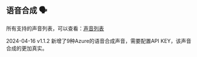 ## 语音合成 🗣

所有支持的声音列表，可以查看：[声音列表](/voice-list.txt)

2024-04-16 v1.1.2 新增了9种Azure的语音合成声音，需要配置API KEY，该声音合成的更加真实。

